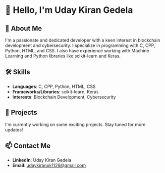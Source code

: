 # 👋 Hello, I'm Uday Kiran Gedela

## 🚀 About Me

I'm a passionate and dedicated developer with a keen interest in blockchain development and cybersecurity. I specialize in programming with C, CPP, Python, HTML, and CSS. I also have experience working with Machine Learning and Python libraries like scikit-learn and Keras.

## 🛠️ Skills

- **Languages**: C, CPP, Python, HTML, CSS
- **Frameworks/Libraries**: scikit-learn, Keras
- **Interests**: Blockchain Development, Cybersecurity

## 🎯 Projects

I'm currently working on some exciting projects. Stay tuned for more updates!

## 📫 Contact Me

- **LinkedIn**: Uday Kiran Gedela
- **Email**: udaykiranuk1126@gmail.com

